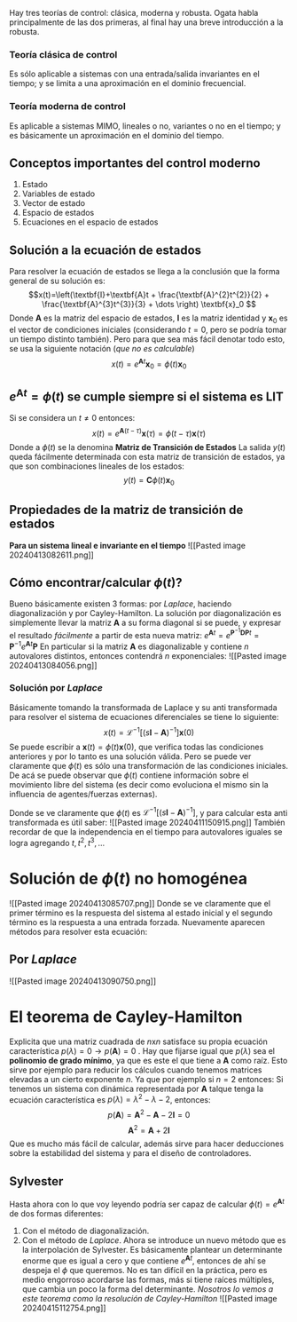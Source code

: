 Hay tres teorías de control: clásica, moderna y robusta. Ogata habla principalmente de las dos primeras, al final hay una breve introducción a la robusta.

### Teoría clásica de control
Es sólo aplicable a sistemas con una entrada/salida invariantes en el tiempo; y se limita a una aproximación en el dominio frecuencial.
### Teoría moderna de control
Es aplicable a sistemas MIMO, lineales o no, variantes o no en el tiempo; y es básicamente un aproximación en el dominio del tiempo.

## Conceptos importantes del control moderno
1. Estado
2. Variables de estado
3. Vector de estado
4. Espacio de estados
5. Ecuaciones en el espacio de estados

## Solución a la ecuación de estados
Para resolver la ecuación de estados se llega a la conclusión que la forma general de su solución es:
$$x(t)=\left(\textbf{I}+\textbf{A}t + \frac{\textbf{A}^{2}t^{2}}{2} + \frac{\textbf{A}^{3}t^{3}}{3} + \dots \right) \textbf{x}_0 $$
Donde $\textbf{A}$ es la matriz del espacio de estados, $\textbf{I}$ es la matriz identidad y $\textbf{x}_0$ es el vector de condiciones iniciales (considerando $t=0$, pero se podría tomar un tiempo distinto también).
Pero para que sea  más fácil denotar todo esto, se usa la siguiente notación (*que no es calculable*)
$$x(t)=e^{\textbf{A}t}\textbf{x}_0=\phi(t)\textbf{x}_0$$

## $e^{\textbf{A}t}=\phi(t)$ se cumple siempre si el sistema es LIT

Si se considera un $t\neq0$ entonces:
$$x(t)=e^{\textbf{A}(t-\tau)}\textbf{x}(\tau)=\phi(t-\tau)\textbf{x}(\tau)$$
Donde a $\phi(t)$ se la denomina **Matriz de Transición de Estados**
La salida $y(t)$ queda fácilmente determinada con esta matriz de transición de estados, ya que son combinaciones lineales de los estados:
$$y(t)=\textbf{C}\phi(t)\textbf{x}_0$$
## Propiedades de la matriz de transición de estados
**Para un sistema lineal e invariante en el tiempo**
![[Pasted image 20240413082611.png]]
## Cómo encontrar/calcular $\phi(t)$?
Bueno básicamente existen 3 formas: por $Laplace$, haciendo diagonalización y por Cayley-Hamilton. La solución por diagonalización es simplemente llevar la matriz $\textbf{A}$ a su forma diagonal si se puede, y expresar el resultado *fácilmente* a partir de esta nueva matriz: $e^{\textbf{A}t}=e^{\textbf{P}^{-1}\textbf{D}\textbf{P}t}=\textbf{P}^{-1}e^{\textbf{A}t}\textbf{P}$
En particular si la matriz $\textbf{A}$ es diagonalizable y contiene $n$ autovalores distintos, entonces contendrá $n$ exponenciales:
![[Pasted image 20240413084056.png]]
### Solución por $Laplace$ 
Básicamente tomando la transformada de Laplace y su anti transformada para resolver el sistema de ecuaciones diferenciales se tiene lo siguiente:
$$ x(t) = \mathcal{L}^{-1}[(s\textbf{I}-\textbf{A})^{-1}]\textbf{x}(0) $$
Se puede escribir a $\textbf{x}(t) = \phi(t)\textbf{x}(0)$, que verifica todas las condiciones anteriores y por lo tanto es una solución válida. Pero se puede ver claramente que $\phi(t)$ es sólo una transformación de las condiciones iniciales. De acá se puede observar que $\phi(t)$ contiene información sobre el movimiento libre del sistema (es decir como evoluciona el mismo sin la influencia de agentes/fuerzas externas).

Donde se ve claramente que $\phi(t)$ es $\mathcal{L}^{-1}[(s\textbf{I}-\textbf{A})^{-1}]$, y para calcular esta anti transformada es útil saber:
![[Pasted image 20240411150915.png]]
También recordar de que la independencia en el tiempo para autovalores iguales se logra agregando $t, t^{2}, t^{3}, \dots$ 

# Solución de $\phi(t)$ no homogénea
![[Pasted image 20240413085707.png]]
Donde se ve claramente que el primer término es la respuesta del sistema al estado inicial y el segundo término es la respuesta a una entrada forzada.
Nuevamente aparecen métodos para resolver esta ecuación:
## Por $Laplace$
![[Pasted image 20240413090750.png]]


# El teorema de Cayley-Hamilton
Explicita que una matriz cuadrada de $n$x$n$ satisface su propia ecuación característica $p(\lambda)=0 \rightarrow p(\textbf{A})=0$ .
Hay que fijarse igual que $p(\lambda)$ sea el **polinomio de grado mínimo**, ya que es este el que tiene a $\textbf{A}$ como raíz.
Esto sirve por ejemplo para reducir los cálculos cuando tenemos matrices elevadas a un cierto exponente $n$.
Ya que por ejemplo si $n=2$ entonces:
Si tenemos un sistema con dinámica representada por $\textbf{A}$ talque tenga la ecuación característica es $p(\lambda)=\lambda^{2}-\lambda-2$, entonces:
$$ p(\textbf{A}) = \textbf{A}^{2} - \textbf{A} - 2\textbf{I} = 0 $$
$$ \textbf{A}^{2} = \textbf{A} + 2\textbf{I} $$
Que es mucho más fácil de calcular, además sirve para hacer deducciones sobre la estabilidad del sistema y para el diseño de controladores.


## Sylvester
Hasta ahora con lo que voy leyendo podría ser capaz de calcular $\phi(t)=e^{\textbf{A}t}$ de dos formas diferentes:
1. Con el método de diagonalización.
2. Con el método de $Laplace$.
Ahora se introduce un nuevo método que es la interpolación de Sylvester. Es básicamente plantear un determinante enorme que es igual a cero y que contiene $e^{\textbf{A}t}$, entonces de ahí se despeja el $\phi$ que queremos.
No es tan difícil en la práctica, pero es medio engorroso acordarse las formas, más si tiene raíces múltiples, que cambia un poco la forma del determinante.
*Nosotros lo vemos a este teorema como la resolución de Cayley-Hamilton*
![[Pasted image 20240415112754.png]]
